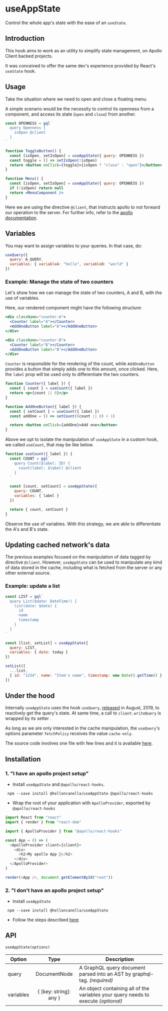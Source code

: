 # useAppState

Control the whole app's state with the ease of an `useState`.

## Introduction

This hook aims to work as an utility to simplify state management, on Apollo Client backed projects.

It was conceived to offer the same dev's experience provided by React's `useState` hook.

## Usage

Take the situation where we need to open and close a floating menu.

A simple scenario would be the necessity to control its openness from a component, and access its state (`open` and `close`) from another.

```jsx
const OPENNESS = gql`
  query Openness {
    isOpen @client
  }
`

function ToggleButton() {
  const [isOpen, setIsOpen] = useAppState({ query: OPENNESS })
  const toggle = () => setIsOpen(!isOpen)
  return <button onClick={toggle}>{isOpen ? "close" : "open"}</button>
}

function Menu() {
  const [isOpen, setIsOpen] = useAppState({ query: OPENNESS })
  if (!isOpen) return null
  return <MenuComponent />
}
```

Here we are using the directive `@client`, that instructs apollo to not forward our operation to the server. For further info, refer to the [apollo documentation](https://www.apollographql.com/docs/react/essentials/local-state/).

## Variables

You may want to assign variables to your queries. In that case, do:

```jsx
useQuery({
  query: A_QUERY,
  variables: { variableA: "hello", variableB: "world" }
})
```

### Example: Manage the state of two counters

Let's show how we can manage the state of two counters, A and B, with the use of variables.

Here, our rendered component might have the following structure:

```jsx
<div className="counter-A">
  <Counter label="A"></Counter>
  <AddOneButton label="A"></AddOneButton>
</div>

<div className="counter-B">
  <Counter label="B"></Counter>
  <AddOneButton label="B"></AddOneButton>
</div>
```

`Counter` is responsible for the rendering of the count, while `AddOneButton` provides a button that simply adds one to this amount, once clicked. Here, the `label` prop will be used only to differentiate the two counters.

```jsx
function Counter({ label }) {
  const { count } = useCount({ label })
  return <p>{count || 0}</p>
}

function AddOneButton({ label }) {
  const { setCount } = useCount({ label })
  const addOne = () => setCount((count || 0) + 1)

  return <button onClick={addOne}>Add one</button>
}
```

Above we opt to isolate the manipulation of `useAppState` in a custom hook, we called `useCount`, that may be like below.

```jsx
function useCount({ label }) {
  const COUNT = gql`
    query Count($label: ID) {
      count(label: $label) @client
    }
  `

  const [count, setCount] = useAppState({
    query: COUNT,
    variables: { label }
  })

  return { count, setCount }
}
```

Observe the use of variables. With this strategy, we are able to differentiate the A's and B's state.

## Updating cached network's data

The previous examples focused on the manipulation of data tagged by directive `@client`. However, `useAppState` can be used to manipulate any kind of data stored in the cache, including what is fetched from the server or any other external source.

### Example: update a list

```jsx
const LIST = gql`
  query List($date: DateTime!) {
    list(date: $date) {
      id
      name
      timestamp
    }
  }
`

const [list, setList] = useAppState({
  query: LIST,
  variables: { date: today }
})

setList([
  ...list,
  { id: "1234", name: "Item's name", timestamp: new Date().getTime() }
])
```

## Under the hood

Internally `useAppState` uses the hook `useQuery`, [released](https://blog.apollographql.com/apollo-client-now-with-react-hooks-676d116eeae2) in August, 2019, to reactively get the query's state. At same time, a call to `client.writeQuery` is wrapped by its setter .

As long as we are only interested in the cache manipulation, the `useQuery`'s options parameter `fetchPolicy` receives the value `cache-only`.

The source code involves one file with few lines and it is available [here](https://github.com/helloncanella/useAppState/blob/master/src/useAppState.js).

## Installation

### 1. "I have an apollo project setup"

- Install `useAppState` and `@apollo/react-hooks`.

```
 npm --save install @helloncanella/useAppState @apollo/react-hooks
```

- Wrap the root of your application with `ApolloProvider`, exported by `@apollo/react-hooks`

```js
import React from "react"
import { render } from "react-dom"

import { ApolloProvider } from "@apollo/react-hooks"

const App = () => (
  <ApolloProvider client={client}>
    <div>
      <h2>My apollo App 🚀</h2>
    </div>
  </ApolloProvider>
)

render(<App />, document.getElementById("root"))
```

### 2. "I don't have an apollo project setup"

- Install `useAppState`

```
 npm --save install @helloncanella/useAppState
```

- Follow the steps described [here](https://www.apollographql.com/docs/react/essentials/get-started/)

## API

`useAppState(options)`

| Option    |          Type          | Description                                                                        |
| --------- | :--------------------: | ---------------------------------------------------------------------------------- |
| query     |      DocumentNode      | A GraphQL query document parsed into an AST by graphql-tag. _(required)_           |
| variables | { [key: string]: any } | An object containing all of the variables your query needs to execute _(optional)_ |
